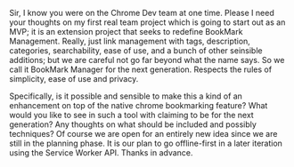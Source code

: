 Sir, 
I know you were on the Chrome Dev team at one time. Please I need your thoughts on my first
real team project which is going to start out as an MVP; it is an extension project that seeks
to redefine BookMark Management. Really, just link management with tags, description, categories, searchability, ease of use, and a bunch of other seinsible additions; but we are careful not go far beyond what the name says. So we call it BookMark Manager for the next generation.
Respects the rules of simplicity, ease of use and privacy.

Specifically, is it possible and sensible to make this a kind of an enhancement on top of the native chrome bookmarking feature?
What would you like to see in such a tool with claiming to be for the next generation?
Any thoughts on what should be included and possibly techniques? Of course we are open for an 
entirely new idea since we are still in the planning phase.
It is our plan to go offline-first in a later iteration using the Service Worker API.
Thanks in advance.